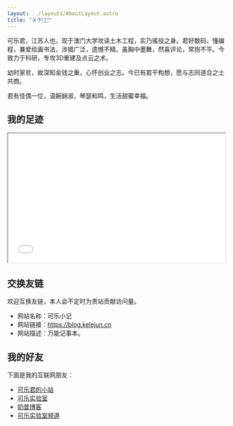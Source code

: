 ```yaml
---
layout: ../layouts/AboutLayout.astro
title: "关于🧑‍💻"
---
```


可乐君，江苏人也，现于澳门大学攻读土木工程，实乃徭役之身。君好数码，懂编程，兼爱绘画书法，涉猎广泛，遗憾不精。虽胸中墨舞，然喜评论，常抱不平。今致力于科研，专攻3D重建及点云之术。

幼时家贫，故深知金钱之重，心怀创业之志。今已有若干构想，愿与志同道合之士共商。  

君有佳偶一位，温婉娴淑，琴瑟和鸣，生活甜蜜幸福。 

## 我的足迹
<center><iframe scrolling=no style="min-height:300px !important;" src="/maps.html" width="100%"></iframe></center>

## 交换友链

欢迎互换友链，本人会不定时为贵站贡献访问量。
- 网站名称：可乐小记
- 网站链接：https://blog.kelejun.cn
- 网站描述：万能记事本。

## 我的好友

下面是我的互联网朋友：
- [可乐君的小站](https://kelejun.cn)
- [可乐实验室](https://edu.kelejun.cn)
- [奶昔博客](https://blog.xiaoayu.ren)
- [可乐实验室频道](https://memo.kelejun.cn)